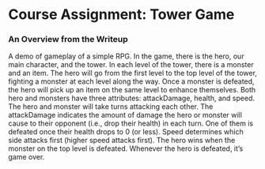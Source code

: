 # Course Assignment: Tower Game
### An Overview from the Writeup
A demo of gameplay of a simple RPG. In the game, there is the hero, our main character, and the tower. 
In each level of the tower, there is a monster and an item. 
The hero will go from the first level to the top level of the tower, fighting a monster at each level along the way. Once a monster is defeated, the hero will pick up an item on the same level to enhance themselves. Both hero and monsters have three attributes: attackDamage, health, and speed. The hero and monster will take turns attacking each other.
The attackDamage indicates the amount of damage the hero or monster will cause to their opponent (i.e., drop their health) in each turn. 
One of them is defeated once their health drops to 0 (or less). Speed determines which side attacks first (higher speed attacks first). 
The hero wins when the monster on the top level is defeated. Whenever the hero is defeated, it’s game over.

